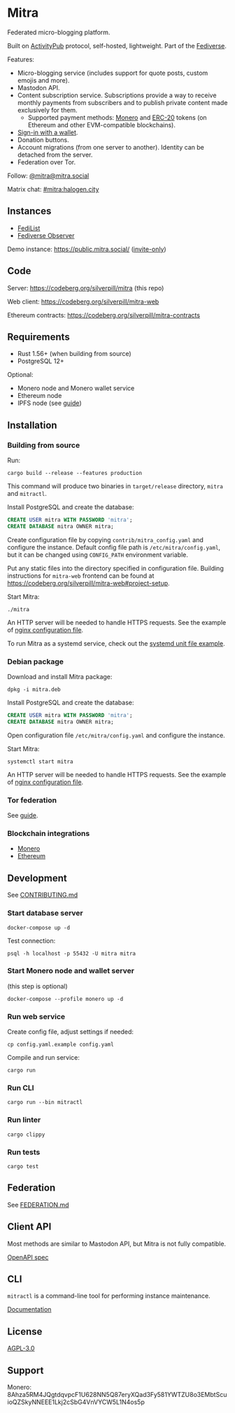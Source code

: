 # Mitra

Federated micro-blogging platform.

Built on [ActivityPub](https://www.w3.org/TR/activitypub/) protocol, self-hosted, lightweight. Part of the [Fediverse](https://en.wikipedia.org/wiki/Fediverse).

Features:

- Micro-blogging service (includes support for quote posts, custom emojis and more).
- Mastodon API.
- Content subscription service. Subscriptions provide a way to receive monthly payments from subscribers and to publish private content made exclusively for them.
  - Supported payment methods: [Monero](https://www.getmonero.org/get-started/what-is-monero/) and [ERC-20](https://ethereum.org/en/developers/docs/standards/tokens/erc-20/) tokens (on Ethereum and other EVM-compatible blockchains).
- [Sign-in with a wallet](https://eips.ethereum.org/EIPS/eip-4361).
- Donation buttons.
- Account migrations (from one server to another). Identity can be detached from the server.
- Federation over Tor.

Follow: [@mitra@mitra.social](https://mitra.social/@mitra)

Matrix chat: [#mitra:halogen.city](https://matrix.to/#/#mitra:halogen.city)

## Instances

- [FediList](http://demo.fedilist.com/instance?software=mitra)
- [Fediverse Observer](https://mitra.fediverse.observer/list)

Demo instance: https://public.mitra.social/ ([invite-only](https://public.mitra.social/about))

## Code

Server: https://codeberg.org/silverpill/mitra (this repo)

Web client: https://codeberg.org/silverpill/mitra-web

Ethereum contracts: https://codeberg.org/silverpill/mitra-contracts

## Requirements

- Rust 1.56+ (when building from source)
- PostgreSQL 12+

Optional:

- Monero node and Monero wallet service
- Ethereum node
- IPFS node (see [guide](./docs/ipfs.md))

## Installation

### Building from source

Run:

```shell
cargo build --release --features production
```

This command will produce two binaries in `target/release` directory, `mitra` and `mitractl`.

Install PostgreSQL and create the database:

```sql
CREATE USER mitra WITH PASSWORD 'mitra';
CREATE DATABASE mitra OWNER mitra;
```

Create configuration file by copying `contrib/mitra_config.yaml` and configure the instance. Default config file path is `/etc/mitra/config.yaml`, but it can be changed using `CONFIG_PATH` environment variable.

Put any static files into the directory specified in configuration file. Building instructions for `mitra-web` frontend can be found at https://codeberg.org/silverpill/mitra-web#project-setup.

Start Mitra:

```shell
./mitra
```

An HTTP server will be needed to handle HTTPS requests. See the example of [nginx configuration file](./contrib/mitra.nginx).

To run Mitra as a systemd service, check out the [systemd unit file example](./contrib/mitra.service).

### Debian package

Download and install Mitra package:

```shell
dpkg -i mitra.deb
```

Install PostgreSQL and create the database:

```sql
CREATE USER mitra WITH PASSWORD 'mitra';
CREATE DATABASE mitra OWNER mitra;
```

Open configuration file `/etc/mitra/config.yaml` and configure the instance.

Start Mitra:

```shell
systemctl start mitra
```

An HTTP server will be needed to handle HTTPS requests. See the example of [nginx configuration file](./contrib/mitra.nginx).

### Tor federation

See [guide](./docs/onion.md).

### Blockchain integrations

- [Monero](./docs/monero.md)
- [Ethereum](./docs/ethereum.md)

## Development

See [CONTRIBUTING.md](./CONTRIBUTING.md)

### Start database server

```shell
docker-compose up -d
```

Test connection:

```shell
psql -h localhost -p 55432 -U mitra mitra
```

### Start Monero node and wallet server

(this step is optional)

```shell
docker-compose --profile monero up -d
```

### Run web service

Create config file, adjust settings if needed:

```shell
cp config.yaml.example config.yaml
```

Compile and run service:

```shell
cargo run
```

### Run CLI

```shell
cargo run --bin mitractl
```

### Run linter

```shell
cargo clippy
```

### Run tests

```shell
cargo test
```

## Federation

See [FEDERATION.md](./FEDERATION.md)

## Client API

Most methods are similar to Mastodon API, but Mitra is not fully compatible.

[OpenAPI spec](./docs/openapi.yaml)

## CLI

`mitractl` is a command-line tool for performing instance maintenance.

[Documentation](./docs/mitractl.md)

## License

[AGPL-3.0](./LICENSE)

## Support

Monero: 8Ahza5RM4JQgtdqvpcF1U628NN5Q87eryXQad3Fy581YWTZU8o3EMbtScuioQZSkyNNEEE1Lkj2cSbG4VnVYCW5L1N4os5p
